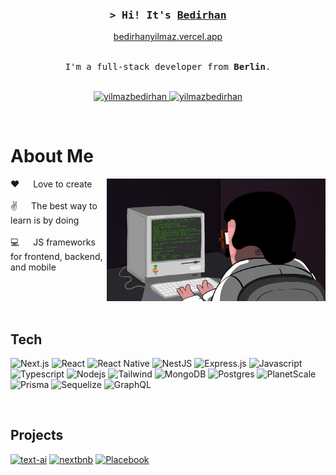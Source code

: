 
<!-- Intro  -->
<h3 align="center">
        <samp>&gt; Hi! It's  
                <b><a target="_blank" href="https://alsiam.com">Bedirhan</a></b>
        </samp>
</h3>

<p align="center">
<a href="https://bedirhanyilmaz.vercel.app" target="blank">bedirhanyilmaz.vercel.app</a>
</p>
<p align="center"> 
  <samp>
    <br>
     I'm a full-stack developer from <b>Berlin</b>.
    <br>
    <br>
  </samp>
</p>

<p align="center">
 <a href="https://bedirhanyilmaz.com" target="blank">
  <img src="https://img.shields.io/badge/Website-DC143C?style=for-the-badge&logo=medium&logoColor=white" alt="yilmazbedirhan" />
 </a>
 <a href="https://linkedin.com/in/yilmazbedirhan" target="_blank">
  <img src="https://img.shields.io/badge/LinkedIn-0077B5?style=for-the-badge&logo=linkedin&logoColor=white" alt="yilmazbedirhan"/>
 </a>

</p>
<br />

<!-- About Section -->
 # About Me
 
<p>
 <img align="right" width="350" src="/assets/programmer.gif" alt="Coding gif" />
  
 ❤️ &emsp; Love to create <br/><br/>
 ✌️ &emsp; The best way to learn is by doing <br/><br/>
 💻 &emsp; JS frameworks for frontend, backend, and mobile
 

</p>

<br/>
<br/>
<br/>

## Tech

![Next.js](https://img.shields.io/badge/next.js-000000?style=for-the-badge&logo=nextdotjs&logoColor=white)
![React](https://img.shields.io/badge/-React-61DBFB?style=for-the-badge&labelColor=black&logo=react&logoColor=61DBFB)
![React Native](https://img.shields.io/badge/React_Native-20232A?style=for-the-badge&logo=react&logoColor=61DAFB)
![NestJS](https://img.shields.io/badge/nestjs-%23E0234E.svg?style=for-the-badge&logo=nestjs&logoColor=white)
![Express.js](https://img.shields.io/badge/Express.js-000000?style=for-the-badge&logo=express&logoColor=white)
![Javascript](https://img.shields.io/badge/Javascript-F0DB4F?style=for-the-badge&labelColor=black&logo=javascript&logoColor=F0DB4F)
![Typescript](https://img.shields.io/badge/Typescript-007acc?style=for-the-badge&labelColor=black&logo=typescript&logoColor=007acc)
![Nodejs](https://img.shields.io/badge/Nodejs-3C873A?style=for-the-badge&labelColor=black&logo=node.js&logoColor=3C873A)
![Tailwind](https://img.shields.io/badge/Tailwind_CSS-092749?style=for-the-badge&logo=tailwindcss&logoColor=06B6D4&labelColor=000000)
![MongoDB](https://img.shields.io/badge/MongoDB-4EA94B?style=for-the-badge&logo=mongodb&logoColor=white)
![Postgres](https://img.shields.io/badge/postgres-%23316192.svg?style=for-the-badge&logo=postgresql&logoColor=white)
![PlanetScale](https://img.shields.io/badge/planetscale-%23000000.svg?style=for-the-badge&logo=planetscale&logoColor=white)
![Prisma](https://img.shields.io/badge/Prisma-3982CE?style=for-the-badge&logo=Prisma&logoColor=white)
![Sequelize](https://img.shields.io/badge/Sequelize-52B0E7?style=for-the-badge&logo=Sequelize&logoColor=white)
![GraphQL](https://img.shields.io/badge/-GraphQL-E10098?style=for-the-badge&logo=graphql&logoColor=white)

<br/>

## Projects 
[![text-ai](https://github-readme-stats.vercel.app/api/pin/?username=yilmazbedirhan&repo=text-ai&border_color=7F3FBF&bg_color=0D1117&title_color=C9D1D9&text_color=8B949E&icon_color=7F3FBF)](https://github.com/yilmazbedirhan/text-ai)
[![nextbnb](https://github-readme-stats.vercel.app/api/pin/?username=yilmazbedirhan&repo=nextbnb&border_color=7F3FBF&bg_color=0D1117&title_color=C9D1D9&text_color=8B949E&icon_color=7F3FBF)](https://github.com/yilmazbedirhan/nextbnb)
[![Placebook](https://github-readme-stats.vercel.app/api/pin/?username=yilmazbedirhan&repo=placebooksocial&border_color=7F3FBF&bg_color=0D1117&title_color=C9D1D9&text_color=8B949E&icon_color=7F3FBF)](https://github.com/yilmazbedirhan/placebooksocial)


